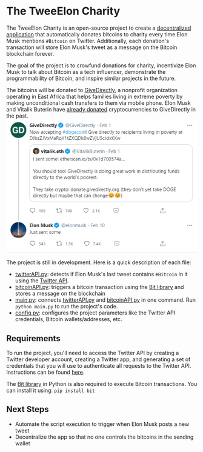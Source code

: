 # The TweeElon Charity

The TweeElon Charity is an open-source project to create a [decentralized application](https://en.wikipedia.org/wiki/Decentralized_application) that automatically donates bitcoins to charity every time Elon Musk mentions `#Bitcoin` on Twitter. Additionally, each donation's transaction will store Elon Musk's tweet as a message on the Bitcoin blockchain forever.

The goal of the project is to crowfund donations for charity, incentivize Elon Musk to talk about Bitcoin as a tech influencer, demonstrate the programmability of Bitcoin, and inspire similar projects in the future.

The bitcoins will be donated to [GiveDirectly](https://www.givedirectly.org/), a nonprofit organization operating in East Africa that helps families living in extreme poverty by making unconditional cash transfers to them via mobile phone. Elon Musk and Vitalik Buterin have [already donated](https://twitter.com/elonmusk/status/1359591256003854336) cryptocurrencies to GiveDirectly in the past.
![Elon Musk and Vitalik Buterin donating to GiveDirectly](images/givedirectly_tweet.png)

The project is still in development. Here is a quick description of each file:
* [twitterAPI.py](twitterAPI.py): detects if Elon Musk's last tweet contains `#Bitcoin` in it using the [Twitter API](https://developer.twitter.com/en/docs/twitter-api/getting-started/guide). 
* [bitcoinAPI.py](bitcoinAPI.py): triggers a bitcoin transaction using the [Bit library](https://ofek.dev/bit/) and stores a message on the blockchain
* [main.py](main.py): connects [twitterAPI.py](twitterAPI.py) and [bitcoinAPI.py](bitcoinAPI.py) in one command. Run `python main.py` to run the project's code.
* [config.py](config.py): configures the project parameters like the Twitter API credentials, Bitcoin wallets/addresses, etc.

## Requirements

To run the project, you'll need to access the Twitter API by creating a Twitter developer account, creating a Twitter app, and generating a set of credentials that you will use to authenticate all requests to the Twitter API. Instructions can be found [here](https://developer.twitter.com/en/docs/twitter-api/getting-started/guide). 

The [Bit library](https://ofek.dev/bit/) in Python is also required to execute Bitcoin transactions. You can install it using: ```pip install bit```

## Next Steps

* Automate the script execution to trigger when Elon Musk posts a new tweet
* Decentralize the app so that no one controls the bitcoins in the sending wallet


